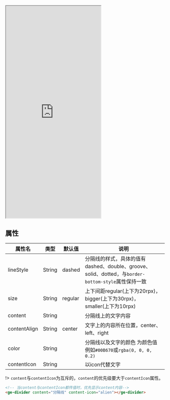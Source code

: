 <div class="simulator">
    <iframe src="http://localhost:8080/#/pages/component/divider" height="670px"></iframe>
</div>

## 属性
| 属性名           | 类型     | 默认值   | 说明              |
|-----------------|----------|----------|-----------------------|
|lineStyle      |String|dashed  |分隔线的样式，具体的值有 dashed、double、groove、solid、dotted，与`border-bottom-style`属性保持一致|
|size           |String|regular |上下间距regular(上下为20rpx)，bigger(上下为30rpx)，smaller(上下为10rpx)|
|content        |String|        |分隔线上的文字内容|
|contentAlign   |String|center  |文字上的内容所在位置，center、left、right|
|color          |String|        |分隔线以及文字的颜色 为颜色值例如`#00B670`或`rgba(0, 0, 0, 0.2)`|
|contentIcon    |String|        |以icon代替文字|

!> `content`与`contentIcon`为互斥的，`content`的优先级要大于`contentIcon`属性。

```html
<!-- 当content与contentIcon都传值时，优先显示content内容-->
<ge-divider content="分隔线" content-icon="alien"></ge-divider>
```


